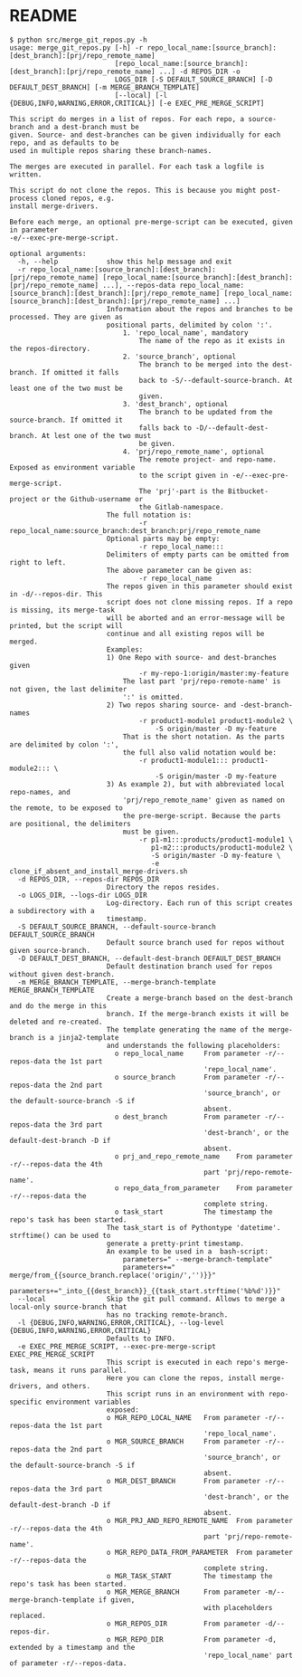 # README #

    $ python src/merge_git_repos.py -h
    usage: merge_git_repos.py [-h] -r repo_local_name:[source_branch]:[dest_branch]:[prj/repo_remote_name]
                              [repo_local_name:[source_branch]:[dest_branch]:[prj/repo_remote_name] ...] -d REPOS_DIR -o
                              LOGS_DIR [-S DEFAULT_SOURCE_BRANCH] [-D DEFAULT_DEST_BRANCH] [-m MERGE_BRANCH_TEMPLATE]
                              [--local] [-l {DEBUG,INFO,WARNING,ERROR,CRITICAL}] [-e EXEC_PRE_MERGE_SCRIPT]
    
    This script do merges in a list of repos. For each repo, a source-branch and a dest-branch must be
    given. Source- and dest-branches can be given individually for each repo, and as defaults to be
    used in multiple repos sharing these branch-names.
    
    The merges are executed in parallel. For each task a logfile is written.
    
    This script do not clone the repos. This is because you might post-process cloned repos, e.g.
    install merge-drivers.
    
    Before each merge, an optional pre-merge-script can be executed, given in parameter
    -e/--exec-pre-merge-script.
    
    optional arguments:
      -h, --help            show this help message and exit
      -r repo_local_name:[source_branch]:[dest_branch]:[prj/repo_remote_name] [repo_local_name:[source_branch]:[dest_branch]:[prj/repo_remote_name] ...], --repos-data repo_local_name:[source_branch]:[dest_branch]:[prj/repo_remote_name] [repo_local_name:[source_branch]:[dest_branch]:[prj/repo_remote_name] ...]
                            Information about the repos and branches to be processed. They are given as
                            positional parts, delimited by colon ':'.
                                1. 'repo_local_name', mandatory
                                    The name of the repo as it exists in the repos-directory.
                                2. 'source_branch', optional
                                    The branch to be merged into the dest-branch. If omitted it falls
                                    back to -S/--default-source-branch. At least one of the two must be
                                    given.
                                3. 'dest_branch', optional
                                    The branch to be updated from the source-branch. If omitted it
                                    falls back to -D/--default-dest-branch. At lest one of the two must
                                    be given.
                                4. 'prj/repo_remote_name', optional
                                    The remote project- and repo-name. Exposed as environment variable
                                    to the script given in -e/--exec-pre-merge-script.
                                    The 'prj'-part is the Bitbucket-project or the Github-username or 
                                    the Gitlab-namespace.
                            The full notation is:
                                    -r repo_local_name:source_branch:dest_branch:prj/repo_remote_name
                            Optional parts may be empty:
                                    -r repo_local_name:::
                            Delimiters of empty parts can be omitted from right to left.
                            The above parameter can be given as:
                                    -r repo_local_name 
                            The repos given in this parameter should exist in -d/--repos-dir. This
                            script does not clone missing repos. If a repo is missing, its merge-task
                            will be aborted and an error-message will be printed, but the script will
                            continue and all existing repos will be merged.
                            Examples:
                            1) One Repo with source- and dest-branches given
                                    -r my-repo-1:origin/master:my-feature
                                The last part 'prj/repo-remote-name' is not given, the last delimiter
                                ':' is omitted.
                            2) Two repos sharing source- and -dest-branch-names
                                    -r product1-module1 product1-module2 \
                                        -S origin/master -D my-feature
                                That is the short notation. As the parts are delimited by colon ':',
                                the full also valid notation would be:
                                    -r product1-module1::: product1-module2::: \
                                        -S origin/master -D my-feature
                            3) As example 2), but with abbreviated local repo-names, and
                                'prj/repo_remote_name' given as named on the remote, to be exposed to
                                the pre-merge-script. Because the parts are positional, the delimiters
                                must be given.
                                    -r p1-m1:::products/product1-module1 \
                                       p1-m2:::products/product1-module2 \
                                       -S origin/master -D my-feature \
                                       -e clone_if_absent_and_install_merge-drivers.sh
      -d REPOS_DIR, --repos-dir REPOS_DIR
                            Directory the repos resides.
      -o LOGS_DIR, --logs-dir LOGS_DIR
                            Log-directory. Each run of this script creates a subdirectory with a
                            timestamp.
      -S DEFAULT_SOURCE_BRANCH, --default-source-branch DEFAULT_SOURCE_BRANCH
                            Default source branch used for repos without given source-branch.
      -D DEFAULT_DEST_BRANCH, --default-dest-branch DEFAULT_DEST_BRANCH
                            Default destination branch used for repos without given dest-branch.
      -m MERGE_BRANCH_TEMPLATE, --merge-branch-template MERGE_BRANCH_TEMPLATE
                            Create a merge-branch based on the dest-branch and do the merge in this
                            branch. If the merge-branch exists it will be deleted and re-created.
                            The template generating the name of the merge-branch is a jinja2-template
                            and understands the following placeholders:
                              o repo_local_name     From parameter -r/--repos-data the 1st part
                                                    'repo_local_name'.
                              o source_branch       From parameter -r/--repos-data the 2nd part 
                                                    'source_branch', or the default-source-branch -S if
                                                    absent.
                              o dest_branch         From parameter -r/--repos-data the 3rd part
                                                    'dest-branch', or the default-dest-branch -D if
                                                    absent.
                              o prj_and_repo_remote_name    From parameter -r/--repos-data the 4th
                                                    part 'prj/repo-remote-name'.
                              o repo_data_from_parameter    From parameter -r/--repos-data the
                                                    complete string.
                              o task_start          The timestamp the repo's task has been started.
                            The task_start is of Pythontype 'datetime'. strftime() can be used to
                            generate a pretty-print timestamp.
                            An example to be used in a  bash-script:
                                parameters=" --merge-branch-template"
                                parameters+=" merge/from_{{source_branch.replace('origin/','')}}"
                                parameters+="_into_{{dest_branch}}_{{task_start.strftime('%b%d')}}" 
      --local               Skip the git pull command. Allows to merge a local-only source-branch that
                            has no tracking remote-branch.
      -l {DEBUG,INFO,WARNING,ERROR,CRITICAL}, --log-level {DEBUG,INFO,WARNING,ERROR,CRITICAL}
                            Defaults to INFO.
      -e EXEC_PRE_MERGE_SCRIPT, --exec-pre-merge-script EXEC_PRE_MERGE_SCRIPT
                            This script is executed in each repo's merge-task, means it runs parallel.
                            Here you can clone the repos, install merge-drivers, and others.
                            This script runs in an environment with repo-specific environment variables
                            exposed:                        
                            o MGR_REPO_LOCAL_NAME   From parameter -r/--repos-data the 1st part
                                                    'repo_local_name'.
                            o MGR_SOURCE_BRANCH     From parameter -r/--repos-data the 2nd part 
                                                    'source_branch', or the default-source-branch -S if
                                                    absent.
                            o MGR_DEST_BRANCH       From parameter -r/--repos-data the 3rd part 
                                                    'dest-branch', or the default-dest-branch -D if
                                                    absent.
                            o MGR_PRJ_AND_REPO_REMOTE_NAME  From parameter -r/--repos-data the 4th
                                                    part 'prj/repo-remote-name'.
                            o MGR_REPO_DATA_FROM_PARAMETER  From parameter -r/--repos-data the
                                                    complete string.
                            o MGR_TASK_START        The timestamp the repo's task has been started.
                            o MGR_MERGE_BRANCH      From parameter -m/--merge-branch-template if given,
                                                    with placeholders replaced.
                            o MGR_REPOS_DIR         From parameter -d/--repos-dir. 
                            o MGR_REPO_DIR          From parameter -d, extended by a timestamp and the
                                                    'repo_local_name' part of parameter -r/--repos-data.

